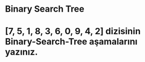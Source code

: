 # Binary Search Tree
# [7, 5, 1, 8, 3, 6, 0, 9, 4, 2] dizisinin Binary-Search-Tree aşamalarını yazınız.
